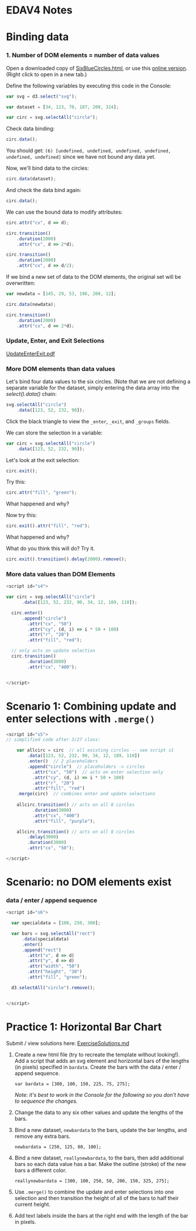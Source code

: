 EDAV4 Notes
================

Binding data
=======
### 1. Number of DOM elements = number of data values

Open a downloaded copy of [SixBlueCircles.html](https://raw.githubusercontent.com/jtr13/D3/master/SixBlueCircles.html), or use this [online version](https://jtr13.github.io/D3/SixBlueCircles.html). (Right click to open in a new tab.)

Define the following variables by executing this code in the Console:

``` js
var svg = d3.select("svg");

var dataset = [34, 123, 70, 187, 200, 324];

var circ = svg.selectAll("circle");
```

Check data binding:
``` js
circ.data();
```

You should get:
`(6) [undefined, undefined, undefined, undefined, undefined, undefined]` since we have not bound any data yet.


Now, we'll bind data to the circles:
``` js
circ.data(dataset);
```

And check the data bind again:
``` js
circ.data();
```

We can use the bound data to modify attributes:
``` js
circ.attr("cx", d => d);

circ.transition()
    .duration(2000)
    .attr("cx", d => 2*d);

circ.transition()
    .duration(2000)
    .attr("cx", d => d/2);
```

If we bind a new set of data to the DOM elements, the original set will be overwritten:

``` js
var newdata = [145, 29, 53, 196, 200, 12];

circ.data(newdata);

circ.transition()
    .duration(2000)
    .attr("cx", d => 2*d);

```

### Update, Enter, and Exit Selections
 
[UpdateEnterExit.pdf](UpdateEnterExit.pdf)



### More DOM elements than data values


Let's bind four data values to the six circles. (Note that we are not defining a separate variable for the dataset, simply entering the data array into the *select().data()* chain:

``` js
svg.selectAll("circle")
    .data([123, 52, 232, 90]);
```

Click the black triangle to view the `_enter`, `_exit`, and `_groups` fields. 


We can store the selection in a variable:

``` js
var circ = svg.selectAll("circle")
    .data([123, 52, 232, 90]);
```

Let's look at the exit selection:

``` js
circ.exit();
```

Try this:
``` js
circ.attr("fill", "green");
```

What happened and why?

Now try this:
``` js
circ.exit().attr("fill", "red");
```

What happened and why?

What do you think this will do? Try it.

``` js
circ.exit().transition().delay(2000).remove();

```

### More data values than DOM Elements
``` js
<script id="s4">

var circ = svg.selectAll("circle")
      .data([123, 52, 232, 90, 34, 12, 189, 110]);

  circ.enter()
      .append("circle")
        .attr("cx", "50")
        .attr("cy", (d, i) => i * 50 + 100)
        .attr("r", "20")
        .attr("fill", "red");

  // only acts on update selection
  circ.transition()
        .duration(3000)
        .attr("cx", "400");


</script>
```

Scenario 1: Combining update and enter selections with `.merge()`
=======

``` js
<script id="s5">
// simplified code after 3/27 class:

    var allcirc = circ  // all existing circles -- see script s1
        .data([123, 52, 232, 90, 34, 12, 189, 110])
        .enter()  // 2 placeholders
        .append("circle")  // placeholders -> circles
          .attr("cx", "50")  // acts on enter selection only
          .attr("cy", (d, i) => i * 50 + 100)
          .attr("r", "20")
          .attr("fill", "red")
	.merge(circ)  // combines enter and update selections
	
    allcirc.transition() // acts on all 8 circles
          .duration(3000)
          .attr("cx", "400")
          .attr("fill", "purple");

    allcirc.transition() // acts on all 8 circles
        .delay(3000)
        .duration(3000)
        .attr("cx", "50");

</script>
```

Scenario: no DOM elements exist
=======
### data / enter / append sequence

``` js
<script id="s6">

  var specialdata = [100, 250, 300];

  var bars = svg.selectAll("rect")
      .data(specialdata)
      .enter()
      .append("rect")
        .attr("x", d => d)
        .attr("y", d => d)
        .attr("width", "50")
        .attr("height", "30")
        .attr("fill", "green");

  d3.selectAll("circle").remove();


</script>
```

Practice 1: Horizontal Bar Chart
=======



Submit / view solutions here: [ExerciseSolutions.md](ExerciseSolutions.md)

1. Create a new html file (try to recreate the template without looking!). Add a script that adds an svg element and horizontal bars of the lengths (in pixels) specified in `bardata`. Create the bars with the data / enter / append sequence.

    `var bardata = [300, 100, 150, 225, 75, 275];`
    
    *Note: it's best to work in the Console for the following so you don't have to sequence the changes.*

1. Change the data to any six other values and update the lengths of the bars.

1. Bind a new dataset, `newbardata` to the bars, update the bar lengths, and remove any extra bars.

    `newbardata = [250, 125, 80, 100];`

1. Bind a new dataset, `reallynewbardata`, to the bars, then add additional bars so each data value has a bar. Make the outline (stroke) of the new bars a different color.

    `reallynewbardata = [300, 100, 250, 50, 200, 150, 325, 275];`

1. Use `.merge()` to combine the update and enter selections into one selection and then transition the height of all of the bars to half their current height.

1. Add text labels inside the bars at the right end with the length of the bar in pixels.</p></li>
